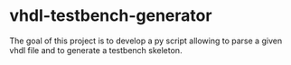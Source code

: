 # vhdl-testbench-generator
The goal of this project is to develop a py script allowing to parse a given vhdl file and to generate a testbench skeleton.
